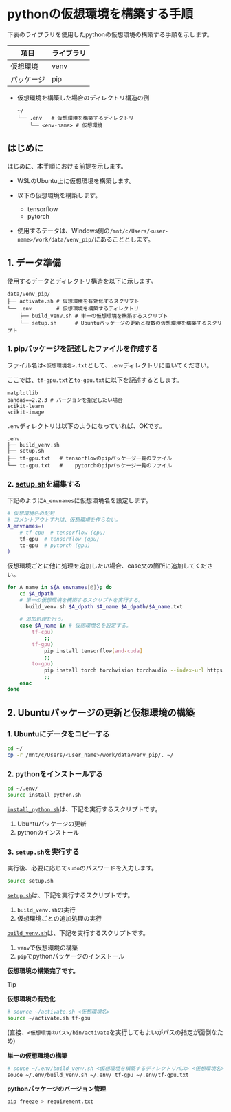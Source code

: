 <!--
    pythonの仮想環境を構築する手順を示す。
 -->

# pythonの仮想環境を構築する手順

下表のライブラリを使用したpythonの仮想環境の構築する手順を示します。

|項目              |ライブラリ|
|------------------|----------|
|仮想環境          |venv      |
|パッケージ        |pip       |

* 仮想環境を構築した場合のディレクトリ構造の例

    ``` none
    ~/
    └── .env   # 仮想環境を構築するディレクトリ
        └── <env-name> # 仮想環境
    ```

## はじめに

はじめに、本手順における前提を示します。

* WSLのUbuntu上に仮想環境を構築します。

* 以下の仮想環境を構築します。

    * tensorflow
    * pytorch

* 使用するデータは、Windows側の`/mnt/c/Users/<user-name>/work/data/venv_pip/`にあることとします。

## 1. データ準備

使用するデータとディレクトリ構造を以下に示します。

``` none
data/venv_pip/
├── activate.sh # 仮想環境を有効化するスクリプト
└── .env        # 仮想環境を構築するディレクトリ
    ├── build_venv.sh # 単一の仮想環境を構築するスクリプト
    └── setup.sh      # Ubuntuパッケージの更新と複数の仮想環境を構築するスクリプト
```

### 1. pipパッケージを記述したファイルを作成する

ファイル名は`<仮想環境名>.txt`として、`.env`ディレクトリに置いてください。

ここでは、`tf-gpu.txt`と`to-gpu.txt`に以下を記述するとします。

``` none
matplotlib
pandas==2.2.3 # バージョンを指定したい場合
scikit-learn
scikit-image
```

`.env`ディレクトリは以下のようになっていれば、OKです。

``` none
.env
├── build_venv.sh
├── setup.sh
├── tf-gpu.txt   # tensorflowのpipパッケージ一覧のファイル
└── to-gpu.txt   #    pytorchのpipパッケージ一覧のファイル
```

### 2. [setup.sh](../data/venv_pip/.env/setup.sh)を編集する

下記のように`A_envnames`に仮想環境名を設定します。

``` bash
# 仮想環境名の配列
# コメントアウトすれば、仮想環境を作らない。
A_envnames=(
    # tf-cpu  # tensorflow (cpu)
    tf-gpu  # tensorflow (gpu)
    to-gpu  # pytorch (gpu)
)
```

仮想環境ごとに他に処理を追加したい場合、case文の箇所に追加してください。

``` bash
for A_name in ${A_envnames[@]}; do
    cd $A_dpath
    # 単一の仮想環境を構築するスクリプトを実行する。
    . build_venv.sh $A_dpath $A_name $A_dpath/$A_name.txt

    # 追加処理を行う。
    case $A_name in # 仮想環境名を設定する。
        tf-cpu)
            ;;
        tf-gpu)
            pip install tensorflow[and-cuda]
            ;;
        to-gpu)
            pip install torch torchvision torchaudio --index-url https://download.pytorch.org/whl/cu118
            ;;
    esac
done
```

## 2. Ubuntuパッケージの更新と仮想環境の構築

### 1. Ubuntuにデータをコピーする

``` bash
cd ~/
cp -r /mnt/c/Users/<user_name>/work/data/venv_pip/. ~/
```

### 2. pythonをインストールする

``` bash
cd ~/.env/
source install_python.sh
```

[`install_python.sh`](../data/venv_pip/.env/install_python.sh)は、下記を実行するスクリプトです。

1. Ubuntuパッケージの更新
2. pythonのインストール

### 3. `setup.sh`を実行する

実行後、必要に応じて`sudo`のパスワードを入力します。

``` bash
source setup.sh
```

[`setup.sh`](../data/venv_pip/.env/setup.sh)は、下記を実行するスクリプトです。

1. `build_venv.sh`の実行
2. 仮想環境ごとの追加処理の実行

[`build_venv.sh`](../data/venv_pip/.env/build_venv.sh)は、下記を実行するスクリプトです。

1. `venv`で仮想環境の構築
2. `pip`でpythonパッケージのインストール

**仮想環境の構築完了です。**

> [!TIP]
> **仮想環境の有効化**
>
> ``` bash
> # source ~/activate.sh <仮想環境名>
> source ~/activate.sh tf-gpu
> ```
>
> (直接、`<仮想環境のパス>/bin/activate`を実行してもよいがパスの指定が面倒なため)
>
> **単一の仮想環境の構築**
>
> ``` bash
> # souce ~/.env/build_venv.sh <仮想環境を構築するディレクトリパス> <仮想環境名> <pipパッケージ一覧のファイルパス>
> souce ~/.env/build_venv.sh ~/.env/ tf-gpu ~/.env/tf-gpu.txt
> ```
>
> **pythonパッケージのバージョン管理**
>
> ``` bash
> pip freeze > requirement.txt
> ```
